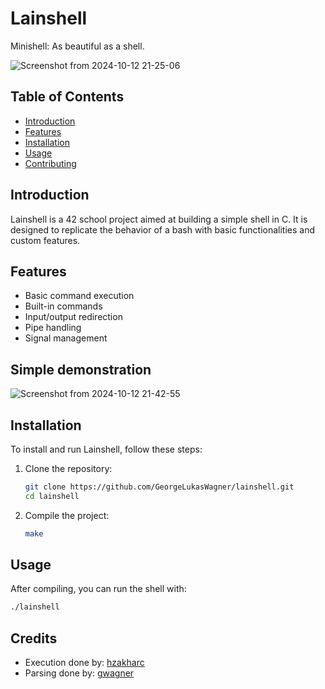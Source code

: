 # Lainshell

Minishell: As beautiful as a shell.

![Screenshot from 2024-10-12 21-25-06](https://github.com/user-attachments/assets/6bc0e51d-0f08-4eb9-b0c8-b29202f855a2)

## Table of Contents
- [Introduction](#introduction)
- [Features](#features)
- [Installation](#installation)
- [Usage](#usage)
- [Contributing](#contributing)

## Introduction
Lainshell is a 42 school project aimed at building a simple shell in C. It is designed to replicate the behavior of a bash with basic functionalities and custom features.

## Features
- Basic command execution
- Built-in commands
- Input/output redirection
- Pipe handling
- Signal management

## Simple demonstration

![Screenshot from 2024-10-12 21-42-55](https://github.com/user-attachments/assets/bbdd7239-b767-49c6-b74f-4ce97cbe10ec)

## Installation
To install and run Lainshell, follow these steps:

1. Clone the repository:
    ```sh
    git clone https://github.com/GeorgeLukasWagner/lainshell.git
    cd lainshell
    ```

2. Compile the project:
    ```sh
    make
    ```

## Usage
After compiling, you can run the shell with:
```sh
./lainshell
```

## Credits
- Execution done by: [hzakharc](https://github.com/grysha11)
- Parsing done by: [gwagner](https://github.com/GeorgeLukasWagner)

